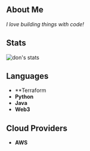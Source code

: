 ## About Me
*I love building things with code!*

## Stats

![don's stats](https://github-readme-stats.vercel.app/api?username=dbfreem&show_icons=true&theme=tokyonight&count_private=true)

## Languages
- **Terraform
- **Python**
- **Java** 
- **Web3**
## Cloud Providers
- **AWS**
